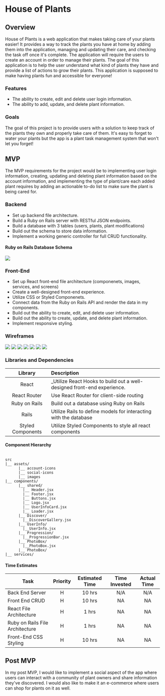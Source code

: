 # House of Plants

## Overview

House of Plants is a web application that makes taking care of your plants
easier! It provides a way to track the plants you have at home by adding them
into the application, managing and updating their care, and checking the task
off once it's complete. The application will require the users to create an
account in order to manage their plants. The goal of this application is to help
the user understand what kind of plants they have and provide a list of actions
to grow their plants. This application is supposed to make having plants fun and
accessible for everyone!

### Features

- The ability to create, edit and delete user login information.
- The ability to add, update, and delete plant information.

### Goals

The goal of this project is to provide users with a solution to keep track of
the plants they own and properly take care of them. It's easy to forget to water
your plants but the app is a plant task management system that won't let you
forget!

## MVP

The MVP requirements for the project would be to implementing user login
information, creating, updating and deleting plant information based on the
account information, and implementing the type of plant/care each added plant
requires by adding an actionable to-do list to make sure the plant is being
cared for.

### Backend

- Set up backend file architecture.
- Build a Ruby on Rails server with RESTful JSON endpoints.
- Build a database with 3 tables (users, plants, plant modifications)
- Build out the schema to store data information.
- Implement a working generic controller for full CRUD functionality.

#### Ruby on Rails Database Schema
![](https://i.imgur.com/0hVDAq3.png)

### Front-End

- Set up React front-end file architecture (componenets, images, services, and
  screens)
- Create a well-designed front-end experience.
- Utilize CSS or Styled Componenets.
- Connect data from the Ruby on Rails API and render the data in my components.
- Build out the ability to create, edit, and delete user information.
- Build out the ability to create, update, and delete plant information.
- Implement responsive styling.

### Wireframes
![](https://i.imgur.com/pbWkXiK.png)
![](https://i.imgur.com/aDRosAB.png)
![](https://i.imgur.com/aTNbzi7.png)
![](https://i.imgur.com/1k622CQ.png)
![](https://i.imgur.com/8mowWOv.png)
![](https://i.imgur.com/gyM7B07.png)
![](https://i.imgur.com/dD8aF5e.png)

### Libraries and Dependencies

|      Library      | Description                                                              |
| :---------------: | :----------------------------------------------------------------------- |
|       React       | \_Utilize React Hooks to build out a well-designed front-end experience. |
|   React Router    | Use React Router for client-side routing                                 |
|   Ruby on Rails   | Build out a database using Ruby on Rails                                 |
|       Rails       | Utilize Rails to define models for interacting with the database         |
| Styled Components | Utilize Styled Components to style all react components                  |

#### Component Hierarchy
``` structure

src
|__ assets/
      |__ account-icons
      |__ social-icons
      |__ images
|__ components/
      |__ shared/
        |__ Header.jsx
        |__ Footer.jsx
        |__ Buttons.jsx
        |__ Logo.jsx
        |__ UserInfoCard.jsx
        |__ Loader.jsx
      |__ Discover/
        |__DiscoverGallery.jsx
      |__ UserInfo/
        |__UserInfo.jsx
      |__ Progression/
        |__ProgressionBar.jsx
      |__ PhotoBox/
        |__PhotoBox.jsx
      |__ PhotoBox/
|__ services/

```

#### Time Estimates
| Task                | Priority | Estimated Time | Time Invested | Actual Time |
| ------------------- | :------: | :------------: | :-----------: | :---------: |
| Back End Server    |    H     |     10 hrs      |     N/A     |    N/A    |
| Front End CRUD |    H     |     10 hrs      |     NA    |     NA    |
| React File Architecture |    H     |     1 hrs      |     NA    |     NA    |
| Ruby on Rails File Architecture |    H     |     1 hrs      |     NA    |     NA    |
| Front-End CSS Styling |    H     |     10 hrs      |     NA    |     NA    |



## Post MVP

In my post MVP, I would like to implement a social aspect of the app where users
can interact with a community of plant owners and share information they've
discovered. I would also like to make it an e-commerce where users can shop for
plants on it as well.
